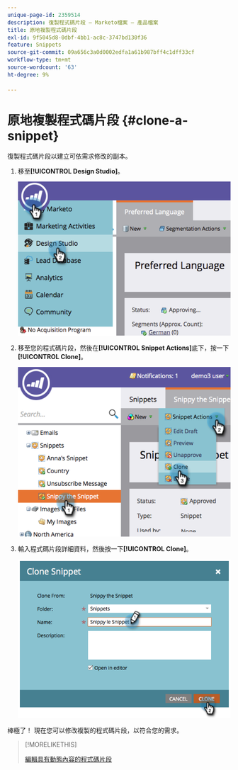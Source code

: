 ```yaml
---
unique-page-id: 2359514
description: 復製程式碼片段 — Marketo檔案 — 產品檔案
title: 原地複製程式碼片段
exl-id: 9f5045d8-0dbf-4bb1-ac8c-3747bd130f36
feature: Snippets
source-git-commit: 09a656c3a0d0002edfa1a61b987bff4c1dff33cf
workflow-type: tm+mt
source-wordcount: '63'
ht-degree: 9%

---
```


# 原地複製程式碼片段 {#clone-a-snippet}

復製程式碼片段以建立可依需求修改的副本。

1. 移至&#x200B;**[!UICONTROL Design Studio]**。

   ![](assets/image2014-9-16-10-3a32-3a36.png)

1. 移至您的程式碼片段，然後在&#x200B;**[!UICONTROL Snippet Actions]**&#x200B;底下，按一下&#x200B;**[!UICONTROL Clone]**。

   ![](assets/image2014-9-16-10-3a32-3a44.png)

1. 輸入程式碼片段詳細資料，然後按一下&#x200B;**[!UICONTROL Clone]**。

   ![](assets/image2014-9-16-10-3a32-3a53.png)

棒極了！ 現在您可以修改複製的程式碼片段，以符合您的需求。

>[!MORELIKETHIS]
>
>[編輯具有動態內容的程式碼片段](/help/marketo/product-docs/personalization/segmentation-and-snippets/snippets/edit-snippets-with-dynamic-content.md)
